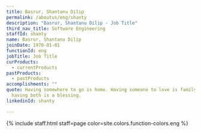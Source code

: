 ```yaml
---
title: Basrur, Shantanu Dilip
permalink: /aboutus/eng/shanty
description: "Basrur, Shantanu Dilip - Job Title"
third_nav_title: Software Engineering
staffId: shanty
name: Basrur, Shantanu Dilip
joinDate: 1970-01-01
functionId: eng
jobTitle: Job Title
curProducts:
  - currentProducts
pastProducts:
  - pastProducts
accomplishments: ""
quote: Having somewhere to go is home. Having someone to love is family. And
  having both is a blessing.
linkedinId: shanty

---
```


{% include staff.html staff=page color=site.colors.function-colors.eng %}
